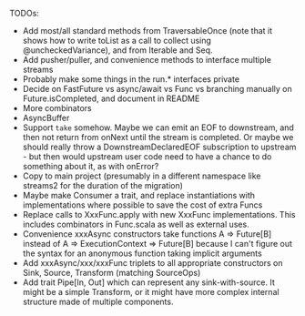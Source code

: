 TODOs:

- Add most/all standard methods from TraversableOnce (note that it shows how to write toList as a call to collect using
  @uncheckedVariance), and from Iterable and Seq.
- Add pusher/puller, and convenience methods to interface multiple streams
- Probably make some things in the run.* interfaces private
- Decide on FastFuture vs async/await vs Func vs branching manually on Future.isCompleted, and document in README
- More combinators
- AsyncBuffer
- Support `take` somehow. Maybe we can emit an EOF to downstream, and then not return from onNext until the stream is
  completed. Or maybe we should really throw a DownstreamDeclaredEOF subscription to upstream - but then would upstream
  user code need to have a chance to do something about it, as with onError?
- Copy to main project (presumably in a different namespace like streams2 for the duration of the migration)
- Maybe make Consumer a trait, and replace instantiations with implementations where possible to save the cost of extra Funcs
- Replace calls to XxxFunc.apply with new XxxFunc implementations. This includes combinators in Func.scala as well as
  external uses.
- Convenience xxxAsync constructors take functions A => Future[B] instead of A => ExecutionContext => Future[B]
  because I can't figure out the syntax for an anonymous function taking implicit arguments
- Add xxxAsync/xxx/xxxFunc triplets to all appropriate constructors on Sink, Source, Transform (matching SourceOps)
- Add trait Pipe[In, Out] which can represent any sink-with-source. It might be a simple Transform, or it might
  have more complex internal structure made of multiple components.

